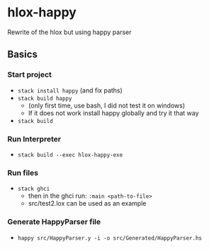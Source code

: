 # hlox-happy

Rewrite of the hlox but using happy parser

## Basics

### Start project
- `stack install happy` (and fix paths)
- `stack build happy` 
  - (only first time, use bash, I did not test it on windows)
  - If it does not work install happy globally and try it that way
- `stack build`

### Run Interpreter
- `stack build --exec hlox-happy-exe`

### Run files
- `stack ghci`
  - then in the ghci run: `:main <path-to-file>`
  - src/test2.lox can be used as an example

### Generate HappyParser file
- `happy src/HappyParser.y -i -o src/Generated/HappyParser.hs`